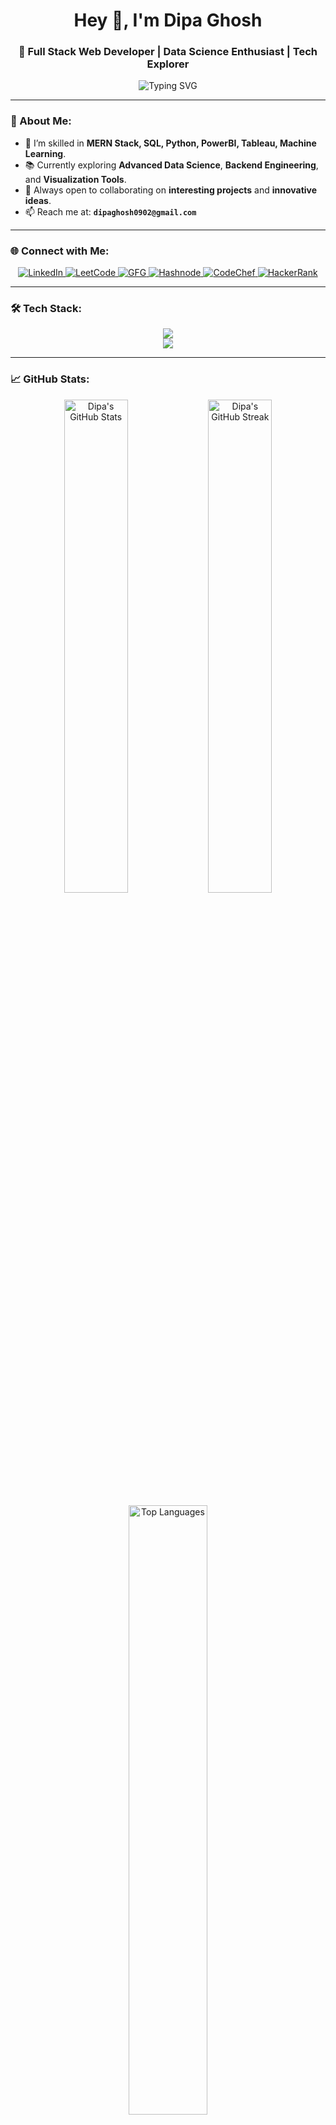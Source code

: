 <!-- Profile README.md -->

<h1 align="center">Hey 👋, I'm Dipa Ghosh</h1>
<h3 align="center">🚀 Full Stack Web Developer | Data Science Enthusiast | Tech Explorer</h3>

<p align="center">
  <img src="https://readme-typing-svg.demolab.com/?lines=Full+Stack+MERN+Developer;Data+Science+Aspirant;Machine+Learning+Explorer;Open+Source+Contributor&font=Fira+Code&center=true&width=500&height=45&color=0E75B6&vCenter=true&pause=1000" alt="Typing SVG" />
</p>

---

### 🚀 About Me:
- 🌱 I’m skilled in **MERN Stack, SQL, Python, PowerBI, Tableau, Machine Learning**.
- 📚 Currently exploring **Advanced Data Science**, **Backend Engineering**, and **Visualization Tools**.
- 🎯 Always open to collaborating on **interesting projects** and **innovative ideas**.
- 📫 Reach me at: **`dipaghosh0902@gmail.com`**

---

### 🌐 Connect with Me:
<p align="center">
  <a href="https://www.linkedin.com/in/dipa-ghosh-122041266/" target="_blank">
    <img src="https://img.shields.io/badge/LinkedIn-%230077B5.svg?style=for-the-badge&logo=linkedin&logoColor=white" alt="LinkedIn"/>
  </a>
  <a href="https://leetcode.com/u/dipa_4567/" target="_blank">
    <img src="https://img.shields.io/badge/LeetCode-%23FFA116.svg?style=for-the-badge&logo=leetcode&logoColor=white" alt="LeetCode"/>
  </a>
  <a href="https://www.geeksforgeeks.org/user/dipaghognr0/" target="_blank">
    <img src="https://img.shields.io/badge/GeeksforGeeks-14A800?style=for-the-badge&logo=geeksforgeeks&logoColor=white" alt="GFG"/>
  </a>
  <a href="https://hashnode.com/@dipa236" target="_blank">
    <img src="https://img.shields.io/badge/Hashnode-2962FF?style=for-the-badge&logo=hashnode&logoColor=white" alt="Hashnode"/>
  </a>
  <a href="https://www.codechef.com/users/dipa_44" target="_blank">
    <img src="https://img.shields.io/badge/CodeChef-5B4638?style=for-the-badge&logo=codechef&logoColor=white" alt="CodeChef"/>
  </a>
  <a href="https://www.hackerrank.com/dipaghosh0902" target="_blank">
    <img src="https://img.shields.io/badge/HackerRank-2EC866?style=for-the-badge&logo=hackerrank&logoColor=white" alt="HackerRank"/>
  </a>
</p>

---

### 🛠️ Tech Stack:
<p align="center">
  <img src="https://skillicons.dev/icons?i=html,css,js,react,nodejs,express,mongodb,mysql,python,java,linux,git,github,vscode" />
  <br/>
  <img src="https://skillicons.dev/icons?i=tableau,powerbi,pandas,scikit-learn,seaborn" />
</p>

---
### 📈 GitHub Stats:
<p align="center">
  <img src="https://github-readme-stats.vercel.app/api?username=dipa-ghosh11&show_icons=true&theme=github_dark&rank_icon=github&hide_border=true&title_color=58A6FF&text_color=FFFFFF&icon_color=58A6FF" alt="Dipa's GitHub Stats" width="45%"/>
  <img src="https://github-readme-streak-stats.herokuapp.com/?user=dipa-ghosh11&theme=github-dark&hide_border=true&stroke=58A6FF&ring=58A6FF&fire=58A6FF" alt="Dipa's GitHub Streak" width="45%"/>
</p>

<p align="center">
  <img src="https://github-readme-stats.vercel.app/api/top-langs/?username=dipa-ghosh11&layout=compact&theme=github_dark&hide_border=true&title_color=58A6FF&text_color=FFFFFF" alt="Top Languages" width="50%"/>
</p>





---

### ✨ Fun Fact:
- 🔥 I love building real-world impactful projects.
- 🧠 "Learn, Build, Share" is my mantra.
- ☕ Fuel: Coffee + Code = ❤️

---

<p align="center">
  <img src="https://capsule-render.vercel.app/api?type=waving&color=0e75b6&height=150&section=footer" />
</p>
